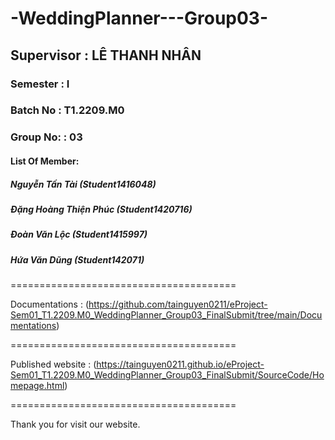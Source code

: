 # -WeddingPlanner---Group03-
## Supervisor : LÊ THANH NHÂN
### Semester : I
### Batch No : T1.2209.M0
### Group No: : 03
#### List Of Member:
##### Nguyễn Tấn Tài (Student1416048)
##### Đặng Hoàng Thiện Phúc (Student1420716)
##### Đoàn Văn Lộc (Student1415997)
##### Hứa Văn Dũng (Student142071)
=======================================

Documentations : (https://github.com/tainguyen0211/eProject-Sem01_T1.2209.M0_WeddingPlanner_Group03_FinalSubmit/tree/main/Documentations)

=======================================

Published website : (https://tainguyen0211.github.io/eProject-Sem01_T1.2209.M0_WeddingPlanner_Group03_FinalSubmit/SourceCode/Homepage.html)

=======================================

Thank you for visit our website.
